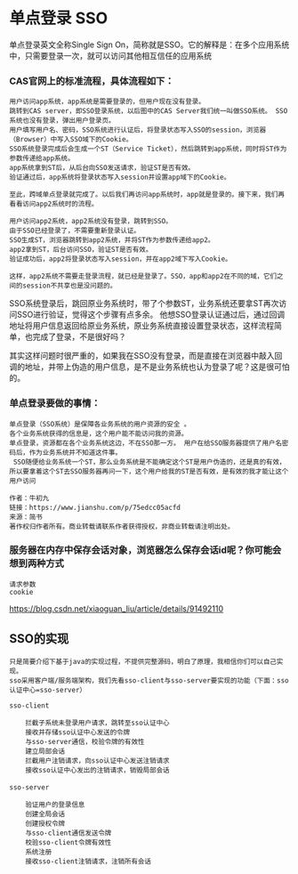 # 单点登录 SSO

单点登录英文全称Single Sign On，简称就是SSO。它的解释是：在多个应用系统中，只需要登录一次，就可以访问其他相互信任的应用系统

### CAS官网上的标准流程，具体流程如下：

    用户访问app系统，app系统是需要登录的，但用户现在没有登录。
    跳转到CAS server，即SSO登录系统，以后图中的CAS Server我们统一叫做SSO系统。 SSO系统也没有登录，弹出用户登录页。
    用户填写用户名、密码，SSO系统进行认证后，将登录状态写入SSO的session，浏览器（Browser）中写入SSO域下的Cookie。
    SSO系统登录完成后会生成一个ST（Service Ticket），然后跳转到app系统，同时将ST作为参数传递给app系统。
    app系统拿到ST后，从后台向SSO发送请求，验证ST是否有效。
    验证通过后，app系统将登录状态写入session并设置app域下的Cookie。
    
    至此，跨域单点登录就完成了。以后我们再访问app系统时，app就是登录的。接下来，我们再看看访问app2系统时的流程。

    用户访问app2系统，app2系统没有登录，跳转到SSO。
    由于SSO已经登录了，不需要重新登录认证。
    SSO生成ST，浏览器跳转到app2系统，并将ST作为参数传递给app2。
    app2拿到ST，后台访问SSO，验证ST是否有效。
    验证成功后，app2将登录状态写入session，并在app2域下写入Cookie。
    
    这样，app2系统不需要走登录流程，就已经是登录了。SSO，app和app2在不同的域，它们之间的session不共享也是没问题的。

SSO系统登录后，跳回原业务系统时，带了个参数ST，业务系统还要拿ST再次访问SSO进行验证，觉得这个步骤有点多余。
他想SSO登录认证通过后，通过回调地址将用户信息返回给原业务系统，原业务系统直接设置登录状态，这样流程简单，也完成了登录，不是很好吗？

其实这样问题时很严重的，如果我在SSO没有登录，而是直接在浏览器中敲入回调的地址，并带上伪造的用户信息，是不是业务系统也认为登录了呢？这是很可怕的。

### 单点登录要做的事情：

    单点登录（SSO系统）是保障各业务系统的用户资源的安全 。
    各个业务系统获得的信息是，这个用户能不能访问我的资源。
    单点登录，资源都在各个业务系统这边，不在SSO那一方。 用户在给SSO服务器提供了用户名密码后，作为业务系统并不知道这件事。
     SSO随便给业务系统一个ST，那么业务系统是不能确定这个ST是用户伪造的，还是真的有效，所以要拿着这个ST去SSO服务器再问一下，这个用户给我的ST是否有效，是有效的我才能让这个用户访问

    作者：牛初九
    链接：https://www.jianshu.com/p/75edcc05acfd
    来源：简书
    著作权归作者所有。商业转载请联系作者获得授权，非商业转载请注明出处。

### 服务器在内存中保存会话对象，浏览器怎么保存会话id呢？你可能会想到两种方式

    请求参数
    cookie

<a href="https://blog.csdn.net/xiaoguan_liu/article/details/91492110#" target="_blank">https://blog.csdn.net/xiaoguan_liu/article/details/91492110 </a>

## SSO的实现

    只是简要介绍下基于java的实现过程，不提供完整源码，明白了原理，我相信你们可以自己实现。
    sso采用客户端/服务端架构，我们先看sso-client与sso-server要实现的功能（下面：sso认证中心=sso-server）

    sso-client

        拦截子系统未登录用户请求，跳转至sso认证中心
        接收并存储sso认证中心发送的令牌
        与sso-server通信，校验令牌的有效性
        建立局部会话
        拦截用户注销请求，向sso认证中心发送注销请求
        接收sso认证中心发出的注销请求，销毁局部会话
        　
    sso-server

        验证用户的登录信息
        创建全局会话
        创建授权令牌
        与sso-client通信发送令牌
        校验sso-client令牌有效性
        系统注册
        接收sso-client注销请求，注销所有会话
        